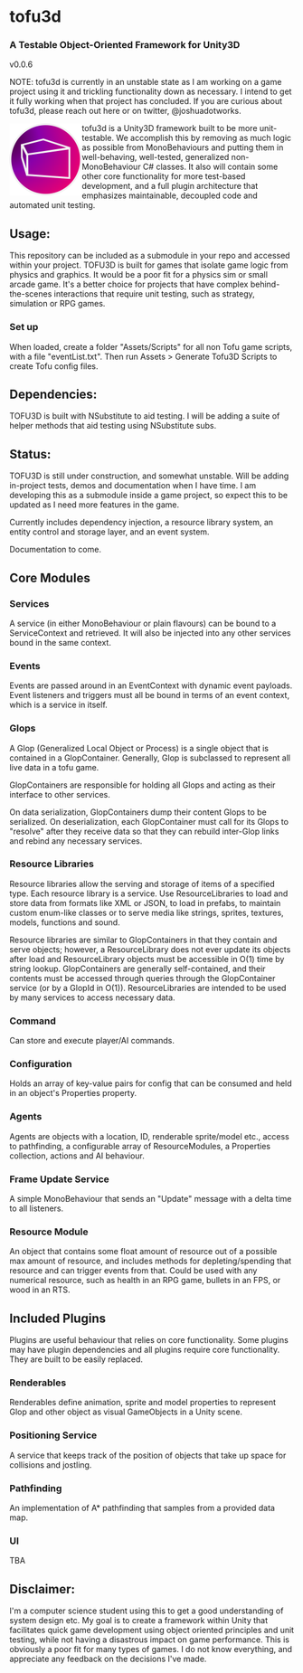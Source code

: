 # tofu3d
### A Testable Object-Oriented Framework for Unity3D 

v0.0.6


NOTE: tofu3d is currently in an unstable state as I am working on a game project using it and trickling functionality down as necessary. I intend to get it fully working when that project has concluded. If you are curious about tofu3d, please reach out here or on twitter, @joshuadotworks.

<img align="left" width=128 height=128 src="./TOFULogoSmall.png" alt="tofu3d">

tofu3d is a Unity3D framework built to be more unit-testable. We accomplish this by removing as much logic as possible from MonoBehaviours and putting them in well-behaving, well-tested, generalized non-MonoBehaviour C# classes. It also will contain some other core functionality for more test-based development, and a full plugin architecture that emphasizes maintainable, decoupled code and automated unit testing.

## Usage:
This repository can be included as a submodule in your repo and accessed within your project.
TOFU3D is built for games that isolate game logic from physics and graphics. It would be a poor fit for a physics sim or small arcade game. It's a better choice for projects that have complex behind-the-scenes interactions that require unit testing, such as strategy, simulation or RPG games.

### Set up
When loaded, create a folder "Assets/Scripts" for all non Tofu game scripts, with a file "eventList.txt". Then run Assets > Generate Tofu3D Scripts to create Tofu config files.

## Dependencies:
TOFU3D is built with NSubstitute to aid testing. I will be adding a suite of helper methods that aid testing using NSubstitute subs.

## Status:
TOFU3D is still under construction, and somewhat unstable. Will be adding in-project tests, demos and documentation when I have time. I am developing this as a submodule inside a game project, so expect this to be updated as I need more features in the game.

Currently includes dependency injection, a resource library system, an entity control and storage layer, and an event system.

Documentation to come.

## Core Modules

### Services
A service (in either MonoBehaviour or plain flavours) can be bound to a ServiceContext and retrieved. It will also be injected into any other services bound in the same context.

### Events
Events are passed around in an EventContext with dynamic event payloads. Event listeners and triggers must all be bound in terms of an event context, which is a service in itself.

### Glops
A Glop (Generalized Local Object or Process) is a single object that is contained in a GlopContainer. Generally, Glop is subclassed to represent all live data in a tofu game.

GlopContainers are responsible for holding all Glops and acting as their interface to other services.

On data serialization, GlopContainers dump their content Glops to be serialized. On deserialization, each GlopContainer must call for its Glops to "resolve" after they receive data so that they can rebuild inter-Glop links and rebind any necessary services.

### Resource Libraries
Resource libraries allow the serving and storage of items of a specified type. Each resource library is a service. 
Use ResourceLibraries to load and store data from formats like XML or JSON, to load in prefabs, to maintain custom enum-like classes or to serve media like strings, sprites, textures, models, functions and sound.

Resource libraries are similar to GlopContainers in that they contain and serve objects; however, a ResourceLibrary does not ever update its objects after load and ResourceLibrary objects must be accessible in O(1) time by string lookup. GlopContainers are generally self-contained, and their contents must be accessed through queries through the GlopContainer service (or by a GlopId in O(1)). ResourceLibraries are intended to be used by many services to access necessary data.

### Command
Can store and execute player/AI commands.

### Configuration
Holds an array of key-value pairs for config that can be consumed and held in an object's Properties property.

### Agents
Agents are objects with a location, ID, renderable sprite/model etc., access to pathfinding, a configurable array of ResourceModules, a Properties collection, actions and AI behaviour. 

### Frame Update Service
A simple MonoBehaviour that sends an "Update" message with a delta time to all listeners.

### Resource Module
An object that contains some float amount of resource out of a possible max amount of resource, and includes methods for depleting/spending that resource and can trigger events from that. Could be used with any numerical resource, such as health in an RPG game, bullets in an FPS, or wood in an RTS.

## Included Plugins
Plugins are useful behaviour that relies on core functionality. Some plugins may have plugin dependencies and all plugins require core functionality. They are built to be easily replaced.

### Renderables
Renderables define animation, sprite and model properties to represent Glop and other object as visual GameObjects in a Unity scene.

### Positioning Service
A service that keeps track of the position of objects that take up space for collisions and jostling.

### Pathfinding
An implementation of A* pathfinding that samples from a provided data map.

### UI
TBA

## Disclaimer:
I'm a computer science student using this to get a good understanding of system design etc. My goal is to create a framework within Unity that facilitates quick game development using object oriented principles and unit testing, while not having a disastrous impact on game performance. This is obviously a poor fit for many types of games. I do not know everything, and appreciate any feedback on the decisions I've made.
